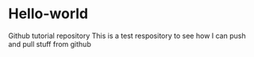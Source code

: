 # Hello-world
Github tutorial repository
This is a test respository to see how I can push and pull stuff from github

